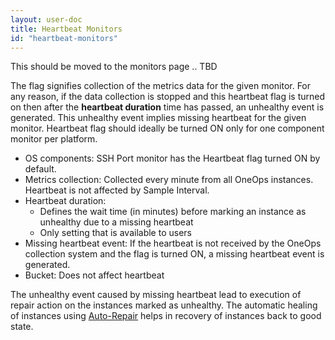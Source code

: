 ```yaml
---
layout: user-doc
title: Heartbeat Monitors
id: "heartbeat-monitors"
---
```



This should be moved to the monitors page .. TBD


The flag signifies collection of the metrics data for the given monitor. For any reason, if the data collection is stopped and this heartbeat flag is turned on then after the **heartbeat duration** time has passed, an unhealthy event is generated. This unhealthy event implies missing heartbeat for the given monitor. Heartbeat flag should ideally be turned ON only for one component monitor per platform.


* OS components: SSH Port monitor has the Heartbeat flag turned ON by default.
* Metrics collection: Collected every minute from all OneOps instances. Heartbeat is not affected by Sample Interval.
* Heartbeat duration:
    * Defines the wait time (in minutes) before marking an instance as unhealthy due to a missing heartbeat
    * Only setting that is available to users
* Missing heartbeat event: If the heartbeat is not received by the OneOps collection system and the flag is turned ON, a missing heartbeat event is generated.
* Bucket: Does not affect heartbeat

The unhealthy event caused by missing heartbeat lead to execution of repair action on the instances marked as unhealthy. The automatic healing of instances using <a href="/user/operation/auto-repair.html">Auto-Repair</a> helps in recovery of instances back to good state.
